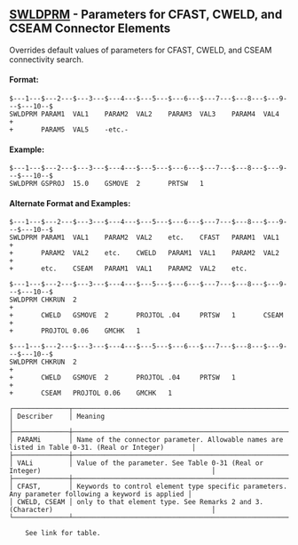 ## [SWLDPRM](https://nexus.hexagon.com/documentationcenter/bundle/MSC_Nastran_2022.4/page/Nastran_Combined_Book/qrg/bulkqrs/TOC.SWLDPRM.xhtml) - Parameters for CFAST, CWELD, and CSEAM Connector Elements

Overrides default values of parameters for CFAST, CWELD, and CSEAM connectivity search.

#### Format:

```nastran
$---1---$---2---$---3---$---4---$---5---$---6---$---7---$---8---$---9---$---10--$
SWLDPRM PARAM1  VAL1    PARAM2  VAL2    PARAM3  VAL3    PARAM4  VAL4    +       
+       PARAM5  VAL5    -etc.-                                                  
```

#### Example:

```nastran
$---1---$---2---$---3---$---4---$---5---$---6---$---7---$---8---$---9---$---10--$
SWLDPRM GSPROJ  15.0    GSMOVE  2       PRTSW   1                               
```

#### Alternate Format and Examples:

```nastran
$---1---$---2---$---3---$---4---$---5---$---6---$---7---$---8---$---9---$---10--$
SWLDPRM PARAM1  VAL1    PARAM2  VAL2    etc.    CFAST   PARAM1  VAL1    +       
+       PARAM2  VAL2    etc.    CWELD   PARAM1  VAL1    PARAM2  VAL2    +       
+       etc.    CSEAM   PARAM1  VAL1    PARAM2  VAL2    etc.                    
```

```nastran
$---1---$---2---$---3---$---4---$---5---$---6---$---7---$---8---$---9---$---10--$
SWLDPRM CHKRUN  2                                                       +       
+       CWELD   GSMOVE  2       PROJTOL .04     PRTSW   1       CSEAM   +       
+       PROJTOL 0.06    GMCHK   1                                               
```

```nastran
$---1---$---2---$---3---$---4---$---5---$---6---$---7---$---8---$---9---$---10--$
SWLDPRM CHKRUN  2                                                       +       
+       CWELD   GSMOVE  2       PROJTOL .04     PRTSW   1               +       
+       CSEAM   PROJTOL 0.06    GMCHK   1                                       
```

```text
┌──────────────┬────────────────────────────────────────────────────────────────────────────────────────────────────┐
│ Describer    │ Meaning                                                                                            │
├──────────────┼────────────────────────────────────────────────────────────────────────────────────────────────────┤
│ PARAMi       │ Name of the connector parameter. Allowable names are listed in Table 0-31. (Real or Integer)       │
├──────────────┼────────────────────────────────────────────────────────────────────────────────────────────────────┤
│ VALi         │ Value of the parameter. See Table 0-31 (Real or Integer)                                           │
├──────────────┼────────────────────────────────────────────────────────────────────────────────────────────────────┤
│ CFAST,       │ Keywords to control element type specific parameters. Any parameter following a keyword is applied │
│ CWELD, CSEAM │ only to that element type. See Remarks 2 and 3. (Character)                                        │
└──────────────┴────────────────────────────────────────────────────────────────────────────────────────────────────┘
```

        See link for table.
